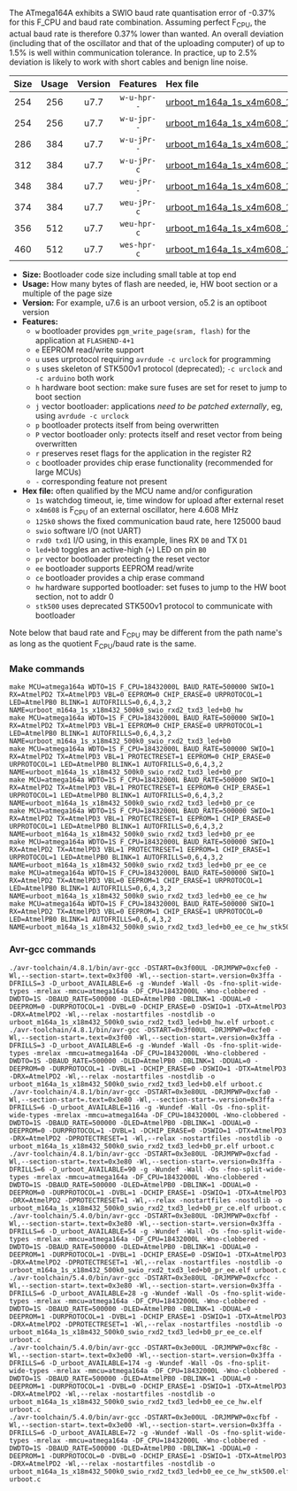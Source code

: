 The ATmega164A exhibits a SWIO baud rate quantisation error of -0.37% for this F_CPU and baud rate combination. Assuming perfect F<sub>CPU</sub>, the actual baud rate is therefore 0.37% lower than wanted. An overall deviation (including that of the oscillator and that of the uploading computer) of up to 1.5% is well within communication tolerance. In practice, up to 2.5% deviation is likely to work with short cables and benign line noise.

|Size|Usage|Version|Features|Hex file|
|:-:|:-:|:-:|:-:|:--|
|254|256|u7.7|`w-u-hpr--`|[urboot_m164a_1s_x4m608_125k0_swio_rxd2_txd3_led+b0_hw.hex](https://raw.githubusercontent.com/stefanrueger/urboot.hex/main/mcus/atmega164a/watchdog_1_s/external_oscillator/+4m608000_hz/+125k0_baud/uart1_rxd2_txd3/led+b0/urboot_m164a_1s_x4m608_125k0_swio_rxd2_txd3_led+b0_hw.hex)|
|254|256|u7.7|`w-u-jpr--`|[urboot_m164a_1s_x4m608_125k0_swio_rxd2_txd3_led+b0.hex](https://raw.githubusercontent.com/stefanrueger/urboot.hex/main/mcus/atmega164a/watchdog_1_s/external_oscillator/+4m608000_hz/+125k0_baud/uart1_rxd2_txd3/led+b0/urboot_m164a_1s_x4m608_125k0_swio_rxd2_txd3_led+b0.hex)|
|286|384|u7.7|`w-u-jPr--`|[urboot_m164a_1s_x4m608_125k0_swio_rxd2_txd3_led+b0_pr.hex](https://raw.githubusercontent.com/stefanrueger/urboot.hex/main/mcus/atmega164a/watchdog_1_s/external_oscillator/+4m608000_hz/+125k0_baud/uart1_rxd2_txd3/led+b0/urboot_m164a_1s_x4m608_125k0_swio_rxd2_txd3_led+b0_pr.hex)|
|312|384|u7.7|`w-u-jPr-c`|[urboot_m164a_1s_x4m608_125k0_swio_rxd2_txd3_led+b0_pr_ce.hex](https://raw.githubusercontent.com/stefanrueger/urboot.hex/main/mcus/atmega164a/watchdog_1_s/external_oscillator/+4m608000_hz/+125k0_baud/uart1_rxd2_txd3/led+b0/urboot_m164a_1s_x4m608_125k0_swio_rxd2_txd3_led+b0_pr_ce.hex)|
|348|384|u7.7|`weu-jPr--`|[urboot_m164a_1s_x4m608_125k0_swio_rxd2_txd3_led+b0_pr_ee.hex](https://raw.githubusercontent.com/stefanrueger/urboot.hex/main/mcus/atmega164a/watchdog_1_s/external_oscillator/+4m608000_hz/+125k0_baud/uart1_rxd2_txd3/led+b0/urboot_m164a_1s_x4m608_125k0_swio_rxd2_txd3_led+b0_pr_ee.hex)|
|374|384|u7.7|`weu-jPr-c`|[urboot_m164a_1s_x4m608_125k0_swio_rxd2_txd3_led+b0_pr_ee_ce.hex](https://raw.githubusercontent.com/stefanrueger/urboot.hex/main/mcus/atmega164a/watchdog_1_s/external_oscillator/+4m608000_hz/+125k0_baud/uart1_rxd2_txd3/led+b0/urboot_m164a_1s_x4m608_125k0_swio_rxd2_txd3_led+b0_pr_ee_ce.hex)|
|356|512|u7.7|`weu-hpr-c`|[urboot_m164a_1s_x4m608_125k0_swio_rxd2_txd3_led+b0_ee_ce_hw.hex](https://raw.githubusercontent.com/stefanrueger/urboot.hex/main/mcus/atmega164a/watchdog_1_s/external_oscillator/+4m608000_hz/+125k0_baud/uart1_rxd2_txd3/led+b0/urboot_m164a_1s_x4m608_125k0_swio_rxd2_txd3_led+b0_ee_ce_hw.hex)|
|460|512|u7.7|`wes-hpr-c`|[urboot_m164a_1s_x4m608_125k0_swio_rxd2_txd3_led+b0_ee_ce_hw_stk500.hex](https://raw.githubusercontent.com/stefanrueger/urboot.hex/main/mcus/atmega164a/watchdog_1_s/external_oscillator/+4m608000_hz/+125k0_baud/uart1_rxd2_txd3/led+b0/urboot_m164a_1s_x4m608_125k0_swio_rxd2_txd3_led+b0_ee_ce_hw_stk500.hex)|

- **Size:** Bootloader code size including small table at top end
- **Usage:** How many bytes of flash are needed, ie, HW boot section or a multiple of the page size
- **Version:** For example, u7.6 is an urboot version, o5.2 is an optiboot version
- **Features:**
  + `w` bootloader provides `pgm_write_page(sram, flash)` for the application at `FLASHEND-4+1`
  + `e` EEPROM read/write support
  + `u` uses urprotocol requiring `avrdude -c urclock` for programming
  + `s` uses skeleton of STK500v1 protocol (deprecated); `-c urclock` and `-c arduino` both work
  + `h` hardware boot section: make sure fuses are set for reset to jump to boot section
  + `j` vector bootloader: applications *need to be patched externally*, eg, using `avrdude -c urclock`
  + `p` bootloader protects itself from being overwritten
  + `P` vector bootloader only: protects itself and reset vector from being overwritten
  + `r` preserves reset flags for the application in the register R2
  + `c` bootloader provides chip erase functionality (recommended for large MCUs)
  + `-` corresponding feature not present
- **Hex file:** often qualified by the MCU name and/or configuration
  + `1s` watchdog timeout, ie, time window for upload after external reset
  + `x4m608` is F<sub>CPU</sub> of an external oscillator, here 4.608 MHz
  + `125k0` shows the fixed communication baud rate, here 125000 baud
  + `swio` software I/O (not UART)
  + `rxd0 txd1` I/O using, in this example, lines RX `D0` and TX `D1`
  + `led+b0` toggles an active-high (`+`) LED on pin `B0`
  + `pr` vector bootloader protecting the reset vector
  + `ee` bootloader supports EEPROM read/write
  + `ce` bootloader provides a chip erase command
  + `hw` hardware supported bootloader: set fuses to jump to the HW boot section, not to addr 0
  + `stk500` uses deprecated STK500v1 protocol to communicate with bootloader


Note below that baud rate and F<sub>CPU</sub> may be different from the path name's as long as the quotient F<sub>CPU</sub>/baud rate is the same.

### Make commands
```
make MCU=atmega164a WDTO=1S F_CPU=18432000L BAUD_RATE=500000 SWIO=1 RX=AtmelPD2 TX=AtmelPD3 VBL=0 EEPROM=0 CHIP_ERASE=0 URPROTOCOL=1 LED=AtmelPB0 BLINK=1 AUTOFRILLS=0,6,4,3,2 NAME=urboot_m164a_1s_x18m432_500k0_swio_rxd2_txd3_led+b0_hw
make MCU=atmega164a WDTO=1S F_CPU=18432000L BAUD_RATE=500000 SWIO=1 RX=AtmelPD2 TX=AtmelPD3 VBL=1 EEPROM=0 CHIP_ERASE=0 URPROTOCOL=1 LED=AtmelPB0 BLINK=1 AUTOFRILLS=0,6,4,3,2 NAME=urboot_m164a_1s_x18m432_500k0_swio_rxd2_txd3_led+b0
make MCU=atmega164a WDTO=1S F_CPU=18432000L BAUD_RATE=500000 SWIO=1 RX=AtmelPD2 TX=AtmelPD3 VBL=1 PROTECTRESET=1 EEPROM=0 CHIP_ERASE=0 URPROTOCOL=1 LED=AtmelPB0 BLINK=1 AUTOFRILLS=0,6,4,3,2 NAME=urboot_m164a_1s_x18m432_500k0_swio_rxd2_txd3_led+b0_pr
make MCU=atmega164a WDTO=1S F_CPU=18432000L BAUD_RATE=500000 SWIO=1 RX=AtmelPD2 TX=AtmelPD3 VBL=1 PROTECTRESET=1 EEPROM=0 CHIP_ERASE=1 URPROTOCOL=1 LED=AtmelPB0 BLINK=1 AUTOFRILLS=0,6,4,3,2 NAME=urboot_m164a_1s_x18m432_500k0_swio_rxd2_txd3_led+b0_pr_ce
make MCU=atmega164a WDTO=1S F_CPU=18432000L BAUD_RATE=500000 SWIO=1 RX=AtmelPD2 TX=AtmelPD3 VBL=1 PROTECTRESET=1 EEPROM=1 CHIP_ERASE=0 URPROTOCOL=1 LED=AtmelPB0 BLINK=1 AUTOFRILLS=0,6,4,3,2 NAME=urboot_m164a_1s_x18m432_500k0_swio_rxd2_txd3_led+b0_pr_ee
make MCU=atmega164a WDTO=1S F_CPU=18432000L BAUD_RATE=500000 SWIO=1 RX=AtmelPD2 TX=AtmelPD3 VBL=1 PROTECTRESET=1 EEPROM=1 CHIP_ERASE=1 URPROTOCOL=1 LED=AtmelPB0 BLINK=1 AUTOFRILLS=0,6,4,3,2 NAME=urboot_m164a_1s_x18m432_500k0_swio_rxd2_txd3_led+b0_pr_ee_ce
make MCU=atmega164a WDTO=1S F_CPU=18432000L BAUD_RATE=500000 SWIO=1 RX=AtmelPD2 TX=AtmelPD3 VBL=0 EEPROM=1 CHIP_ERASE=1 URPROTOCOL=1 LED=AtmelPB0 BLINK=1 AUTOFRILLS=0,6,4,3,2 NAME=urboot_m164a_1s_x18m432_500k0_swio_rxd2_txd3_led+b0_ee_ce_hw
make MCU=atmega164a WDTO=1S F_CPU=18432000L BAUD_RATE=500000 SWIO=1 RX=AtmelPD2 TX=AtmelPD3 VBL=0 EEPROM=1 CHIP_ERASE=1 URPROTOCOL=0 LED=AtmelPB0 BLINK=1 AUTOFRILLS=0,6,4,3,2 NAME=urboot_m164a_1s_x18m432_500k0_swio_rxd2_txd3_led+b0_ee_ce_hw_stk500
```

### Avr-gcc commands
```
./avr-toolchain/4.8.1/bin/avr-gcc -DSTART=0x3f00UL -DRJMPWP=0xcfe0 -Wl,--section-start=.text=0x3f00 -Wl,--section-start=.version=0x3ffa -DFRILLS=3 -D_urboot_AVAILABLE=6 -g -Wundef -Wall -Os -fno-split-wide-types -mrelax -mmcu=atmega164a -DF_CPU=18432000L -Wno-clobbered -DWDTO=1S -DBAUD_RATE=500000 -DLED=AtmelPB0 -DBLINK=1 -DDUAL=0 -DEEPROM=0 -DURPROTOCOL=1 -DVBL=0 -DCHIP_ERASE=0 -DSWIO=1 -DTX=AtmelPD3 -DRX=AtmelPD2 -Wl,--relax -nostartfiles -nostdlib -o urboot_m164a_1s_x18m432_500k0_swio_rxd2_txd3_led+b0_hw.elf urboot.c
./avr-toolchain/4.8.1/bin/avr-gcc -DSTART=0x3f00UL -DRJMPWP=0xcfe0 -Wl,--section-start=.text=0x3f00 -Wl,--section-start=.version=0x3ffa -DFRILLS=3 -D_urboot_AVAILABLE=6 -g -Wundef -Wall -Os -fno-split-wide-types -mrelax -mmcu=atmega164a -DF_CPU=18432000L -Wno-clobbered -DWDTO=1S -DBAUD_RATE=500000 -DLED=AtmelPB0 -DBLINK=1 -DDUAL=0 -DEEPROM=0 -DURPROTOCOL=1 -DVBL=1 -DCHIP_ERASE=0 -DSWIO=1 -DTX=AtmelPD3 -DRX=AtmelPD2 -Wl,--relax -nostartfiles -nostdlib -o urboot_m164a_1s_x18m432_500k0_swio_rxd2_txd3_led+b0.elf urboot.c
./avr-toolchain/4.8.1/bin/avr-gcc -DSTART=0x3e80UL -DRJMPWP=0xcfa0 -Wl,--section-start=.text=0x3e80 -Wl,--section-start=.version=0x3ffa -DFRILLS=6 -D_urboot_AVAILABLE=116 -g -Wundef -Wall -Os -fno-split-wide-types -mrelax -mmcu=atmega164a -DF_CPU=18432000L -Wno-clobbered -DWDTO=1S -DBAUD_RATE=500000 -DLED=AtmelPB0 -DBLINK=1 -DDUAL=0 -DEEPROM=0 -DURPROTOCOL=1 -DVBL=1 -DCHIP_ERASE=0 -DSWIO=1 -DTX=AtmelPD3 -DRX=AtmelPD2 -DPROTECTRESET=1 -Wl,--relax -nostartfiles -nostdlib -o urboot_m164a_1s_x18m432_500k0_swio_rxd2_txd3_led+b0_pr.elf urboot.c
./avr-toolchain/4.8.1/bin/avr-gcc -DSTART=0x3e80UL -DRJMPWP=0xcfad -Wl,--section-start=.text=0x3e80 -Wl,--section-start=.version=0x3ffa -DFRILLS=6 -D_urboot_AVAILABLE=90 -g -Wundef -Wall -Os -fno-split-wide-types -mrelax -mmcu=atmega164a -DF_CPU=18432000L -Wno-clobbered -DWDTO=1S -DBAUD_RATE=500000 -DLED=AtmelPB0 -DBLINK=1 -DDUAL=0 -DEEPROM=0 -DURPROTOCOL=1 -DVBL=1 -DCHIP_ERASE=1 -DSWIO=1 -DTX=AtmelPD3 -DRX=AtmelPD2 -DPROTECTRESET=1 -Wl,--relax -nostartfiles -nostdlib -o urboot_m164a_1s_x18m432_500k0_swio_rxd2_txd3_led+b0_pr_ce.elf urboot.c
./avr-toolchain/5.4.0/bin/avr-gcc -DSTART=0x3e80UL -DRJMPWP=0xcfbf -Wl,--section-start=.text=0x3e80 -Wl,--section-start=.version=0x3ffa -DFRILLS=6 -D_urboot_AVAILABLE=54 -g -Wundef -Wall -Os -fno-split-wide-types -mrelax -mmcu=atmega164a -DF_CPU=18432000L -Wno-clobbered -DWDTO=1S -DBAUD_RATE=500000 -DLED=AtmelPB0 -DBLINK=1 -DDUAL=0 -DEEPROM=1 -DURPROTOCOL=1 -DVBL=1 -DCHIP_ERASE=0 -DSWIO=1 -DTX=AtmelPD3 -DRX=AtmelPD2 -DPROTECTRESET=1 -Wl,--relax -nostartfiles -nostdlib -o urboot_m164a_1s_x18m432_500k0_swio_rxd2_txd3_led+b0_pr_ee.elf urboot.c
./avr-toolchain/5.4.0/bin/avr-gcc -DSTART=0x3e80UL -DRJMPWP=0xcfcc -Wl,--section-start=.text=0x3e80 -Wl,--section-start=.version=0x3ffa -DFRILLS=6 -D_urboot_AVAILABLE=28 -g -Wundef -Wall -Os -fno-split-wide-types -mrelax -mmcu=atmega164a -DF_CPU=18432000L -Wno-clobbered -DWDTO=1S -DBAUD_RATE=500000 -DLED=AtmelPB0 -DBLINK=1 -DDUAL=0 -DEEPROM=1 -DURPROTOCOL=1 -DVBL=1 -DCHIP_ERASE=1 -DSWIO=1 -DTX=AtmelPD3 -DRX=AtmelPD2 -DPROTECTRESET=1 -Wl,--relax -nostartfiles -nostdlib -o urboot_m164a_1s_x18m432_500k0_swio_rxd2_txd3_led+b0_pr_ee_ce.elf urboot.c
./avr-toolchain/5.4.0/bin/avr-gcc -DSTART=0x3e00UL -DRJMPWP=0xcf8c -Wl,--section-start=.text=0x3e00 -Wl,--section-start=.version=0x3ffa -DFRILLS=6 -D_urboot_AVAILABLE=174 -g -Wundef -Wall -Os -fno-split-wide-types -mrelax -mmcu=atmega164a -DF_CPU=18432000L -Wno-clobbered -DWDTO=1S -DBAUD_RATE=500000 -DLED=AtmelPB0 -DBLINK=1 -DDUAL=0 -DEEPROM=1 -DURPROTOCOL=1 -DVBL=0 -DCHIP_ERASE=1 -DSWIO=1 -DTX=AtmelPD3 -DRX=AtmelPD2 -Wl,--relax -nostartfiles -nostdlib -o urboot_m164a_1s_x18m432_500k0_swio_rxd2_txd3_led+b0_ee_ce_hw.elf urboot.c
./avr-toolchain/5.4.0/bin/avr-gcc -DSTART=0x3e00UL -DRJMPWP=0xcfbf -Wl,--section-start=.text=0x3e00 -Wl,--section-start=.version=0x3ffa -DFRILLS=6 -D_urboot_AVAILABLE=72 -g -Wundef -Wall -Os -fno-split-wide-types -mrelax -mmcu=atmega164a -DF_CPU=18432000L -Wno-clobbered -DWDTO=1S -DBAUD_RATE=500000 -DLED=AtmelPB0 -DBLINK=1 -DDUAL=0 -DEEPROM=1 -DURPROTOCOL=0 -DVBL=0 -DCHIP_ERASE=1 -DSWIO=1 -DTX=AtmelPD3 -DRX=AtmelPD2 -Wl,--relax -nostartfiles -nostdlib -o urboot_m164a_1s_x18m432_500k0_swio_rxd2_txd3_led+b0_ee_ce_hw_stk500.elf urboot.c
```


